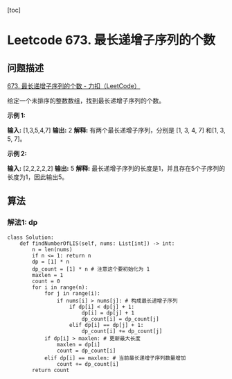 [toc]


# Leetcode 673. 最长递增子序列的个数

## 问题描述

[673. 最长递增子序列的个数 - 力扣（LeetCode）](https://leetcode-cn.com/problems/number-of-longest-increasing-subsequence/)

给定一个未排序的整数数组，找到最长递增子序列的个数。

**示例 1:**

**输入:** \[1,3,5,4,7\]
**输出:** 2
**解释:** 有两个最长递增子序列，分别是 \[1, 3, 4, 7\] 和\[1, 3, 5, 7\]。

**示例 2:**

**输入:** \[2,2,2,2,2\]
**输出:** 5
**解释:** 最长递增子序列的长度是1，并且存在5个子序列的长度为1，因此输出5。

## 算法

### 解法1: dp


```
class Solution:
    def findNumberOfLIS(self, nums: List[int]) -> int:
        n = len(nums)
        if n <= 1: return n
        dp = [1] * n
        dp_count = [1] * n # 注意这个要初始化为 1
        maxlen = 1
        count = 0
        for i in range(n):
            for j in range(i):
                if nums[i] > nums[j]: # 构成最长递增子序列
                    if dp[i] < dp[j] + 1:
                        dp[i] = dp[j] + 1
                        dp_count[i] = dp_count[j]
                    elif dp[i] == dp[j] + 1:
                        dp_count[i] += dp_count[j]
            if dp[i] > maxlen: # 更新最大长度
                maxlen = dp[i]
                count = dp_count[i] 
            elif dp[i] == maxlen: # 当前最长递增子序列数量增加
                count += dp_count[i]
        return count
```